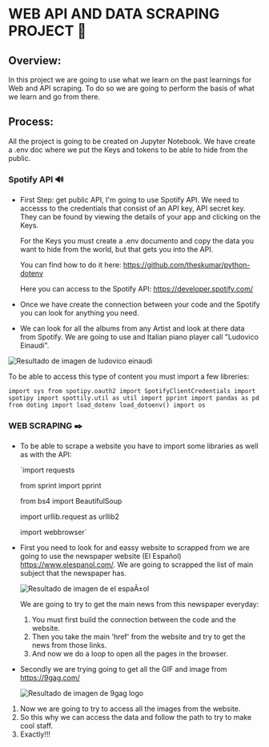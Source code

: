 # WEB API AND DATA SCRAPING PROJECT :thinking:

## Overview:

In this project we are going to use what we learn on the past learnings for Web and API scraping.
To do so we are going to perform the basis of what we learn and go from there.

## Process:

All the project is going to be created on Jupyter Notebook. We have create a .env doc where we put the Keys and tokens to be able to hide from the public.

### Spotify API :loud_sound:

- First Step: get public API, I'm going to use Spotify API. We need to accesss to the credentials that consist of an API key, API secret key. They can be found by viewing the details of your app and clicking on the Keys.

  For the Keys you must create a .env documento and copy the data you want to hide from the world, but that gets you into the API.  

  You can find how to do it here: https://github.com/theskumar/python-dotenv

  Here you can access to the Spotify API: https://developer.spotify.com/

- Once we have create the connection between your code and the Spotify you can look for anything you need.

- We can look for all the albums from any Artist and look at there data from Spotify. We are going to use and Italian piano player call "Ludovico Einaudi". 

![Resultado de imagen de ludovico einaudi](http://www.ludovicoeinaudi.com/new/wp-content/uploads/2018/05/05.jpg)



To be able to access this type of content you must import a few libreries:

`import sys
from spotipy.oauth2 import SpotifyClientCredentials
import spotipy
import spottily.util as util
import pprint
import pandas as pd
from doting import load_dotenv
load_dotoenv()
import os`

### WEB SCRAPING :black_nib:

- To be able to scrape a website you have to import some libraries as well as with the API:

  `import requests

  from sprint import pprint

  from bs4 import BeautifulSoup

  import urllib.request as urllib2

  import webbrowser`

- First you need to look for and eassy website to scrapped from we are going to use the newspaper website (El Español) https://www.elespanol.com/. We are going to scrapped the list of main subject that the newspaper has.
  
  ![Resultado de imagen de el espaÃ±ol](http://www.brandemia.org/sites/default/files/sites/default/files/cabecera-el_espanol_nuevo_logo.jpg)
  
  We are going to try to get the main news from this newspaper everyday:
  
  1. You must first build the connection between the code and the website.
  2. Then you take the main 'href' from the website and try to get the news from those links.
  3. And now we do a loop to open all the pages in the browser.
  
- Secondly we are trying going to get all the GIF and image from https://9gag.com/

  ![Resultado de imagen de 9gag logo](https://www.stickpng.com/assets/images/5900c73c16ae4b3fc58f4822.png)

1. Now we are going to try to access all the images from the website.
2. So this why we can access the data and follow the path to try to make cool staff.
3. Exactly!!!